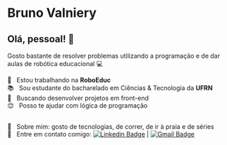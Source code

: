 <!-- <img width="auto" src="https://careerswithstem.com.au/wp-content/uploads/2017/05/Highlight-banner_RobotsandBooks-700x233.jpg"> -->

# Bruno Valniery

## Olá, pessoal! 👋
Gosto bastante de resolver problemas utilizando a programação e de dar aulas de robótica educacional :computer:
 <!--  Sou um estudante fullstack developer :man_technologist: -->

 :robot:  &nbsp; Estou trabalhando na **RoboEduc**
 <br/> :books: &nbsp; Sou estudante do bacharelado em Ciências & Tecnologia da **UFRN**
 <br/> :dart: &nbsp; Buscando desenvolver projetos em front-end
 <br/> :blush: &nbsp; Posso te ajudar com lógica de programação
 <!-- <br/> :computer: &nbsp; Minha stack: ReactJS, Node.js, React Native & Typescript -->
 <br/> 💬  &nbsp; Sobre mim: gosto de tecnologias, de correr, de ir à praia e de séries
 <br/> :email: &nbsp; Entre em contato comigo: [![Linkedin Badge](https://img.shields.io/badge/-brunovalniery-blue?style=flat-square&logo=Linkedin&logoColor=white&link=https://www.linkedin.com/in/brunovalniery/)](https://www.linkedin.com/in/brunovalniery/) 
| 
[![Gmail Badge](https://img.shields.io/badge/-brunovalniery@gmail.com-c14438?style=flat-square&logo=Gmail&logoColor=white&link=mailto:brunovalniery@gmail.com)](mailto:brunovalniery@gmail.com)



<!--
**brunovalniery/brunovalniery** is a ✨ _special_ ✨ repository because its `README.md` (this file) appears on your GitHub profile.

Here are some ideas to get you started:

- 🔭 I’m currently working on ...
- 🌱 I’m currently learning ...
- 👯 I’m looking to collaborate on ...
- 🤔 I’m looking for help with ...
- 💬 Ask me about ...
- 📫 How to reach me: ...
- 😄 Pronouns: ...
- ⚡ Fun fact: ...
-->
